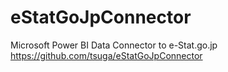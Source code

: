 # eStatGoJpConnector
Microsoft Power BI Data Connector to e-Stat.go.jp https://github.com/tsuga/eStatGoJpConnector

